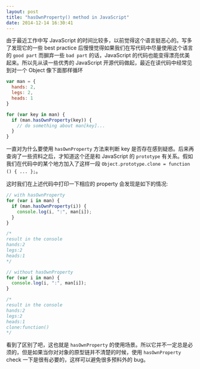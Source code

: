 ```yaml
---
layout: post
title: "hasOwnProperty() method in JavaScript"
date: 2014-12-14 16:30:41
---
```

由于最近工作中写 JavaScript 的时间比较多，以前觉得这个语言挺恶心的。写多了发现它的一些 best practice 后慢慢觉得如果我们在写代码中尽量使用这个语言的 `good part` 而摒弃一些 `bad part` 的话，JavaScript 的代码也能变得漂亮优美起来。所以先从读一些优秀的 JavaScript 开源代码做起，最近在读代码中经常见到对一个 Object 像下面那样循环

```javascript
var man = {
  hands: 2,
  legs: 2,
  heads: 1
}

for (var key in man) {
  if (man.hasOwnProperty(key)) {
    // do something about man[key]...
  }
}
```

一直对为什么要使用 `hasOwnProperty` 方法来判断 key 是否存在感到疑惑。后来再查询了一些资料之后，才知道这个还是和 JavaScript 的 `prototype` 有关系。假如我们在代码中的某个地方加入了这样一段 `Object.prototype.clone = function () { ... };`。

这时我们在上述代码中打印一下相应的 property 会发现是如下的情况:

```javascript
// with hasOwnProperty
for (var i in man) {
  if (man.hasOwnProperty(i)) {
    console.log(i, ":", man[i]);
  }
}

/*
result in the console
hands:2
legs:2
heads:1
*/

// without hasOwnProperty
for (var i in man) {
  console.log(i, ":", man[i]);
}

/*
result in the console
hands:2
legs:2
heads:1
clone:function()
*/
```

看到了区别了吧，这也就是 `hasOwnProperty` 的使用场景。所以它并不一定总是必须的，但是如果当你对对象的原型链并不清楚的时候，使用 `hasOwnProperty` check 一下是很有必要的，这样可以避免很多预料外的 bug。

